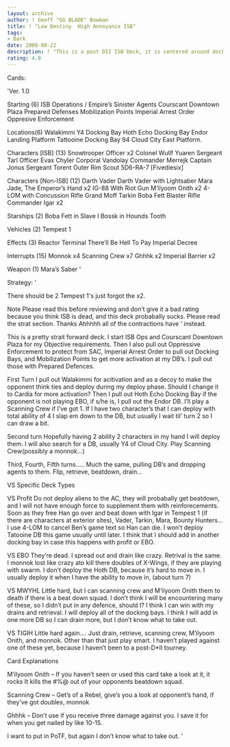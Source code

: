 ```yaml
---
layout: archive
author: ! Geoff "GG BLADE" Bowman
title: ! "Low Destiny  High Annoyance ISB"
tags:
- Dark
date: 2000-08-22
description: ! "This is a post DII ISB Deck, it is centered around docking bays, manip, and mains.	Please Review"
rating: 4.0
---
```

Cards: 

'Ver. 1.0

Starting (6)
ISB Operations / Empire’s Sinister Agents
Courscant Downtown Plaza
Prepared Defenses
Mobilization Points
Imperial Arrest Order
Oppresive Enforcement

Locations(6)
Walakimmi
Y4 Docking Bay
Hoth Echo Docking Bay
Endor Landing Platform
Tattooine Docking Bay 94
Cloud City East Platform.

Characters [ISB] (13)
Snowtrooper Officer x2
Colonel Wullf Yuaren
Sergeant Tarl
Officer Evax
Chyler
Corporal Vandolay
Commander Merrejk
Captain Jonus
Sergeant Torent
Outer Rim Scout
5D6-RA-7 [Fivediesix]

Characters [Non-ISB] (12)
Darth Vader
Darth Vader with Lightsaber
Mara Jade, The Emperor’s Hand x2
IG-88 With Riot Gun
M’ilyoom Onith x2
4-LOM with Concussion Rifle
Grand Moff Tarkin
Boba Fett Blaster Rifle
Commander Igar x2


Starships (2)
Boba Fett in Slave I
Bossk in Hounds Tooth

Vehicles (2)
Tempest 1

Effects (3)
Reactor Terminal
There’ll Be Hell To Pay
Imperial Decree

Interrupts (15)
Monnok x4
Scanning Crew x7
Ghhhk  x2
Imperial Barrier x2

Weapon (1)
Mara’s Saber
'

Strategy: '

There should be 2 Tempest 1's  just forgot the  x2.

Note Please read this before reviewing and don’t give it a bad rating because you think ISB is dead, and this deck probabally sucks. Please read the strat section.  Thanks  Ahhhhh all of the contractions have ’ instead.

This is a pretty strait forward deck.  I start ISB Ops and   Courscant Downtown Plaza for my Objective requirements.  Then I also pull out Oppressive Enforcement to protect from SAC,	Imperial Arrest Order to pull out Docking Bays, and Mobilization Points to get more activation at my DB’s.  I pull out those with Prepared Defences.

First Turn
	I pull out Walakimmi for acitivation and as a decoy to make the opponent think ties and deploy during my deploy phase.	Should I change it to Cardia for more activation?
	Then I pull out Hoth Echo Docking Bay if the opponent is not playing EBO, if s/he is, I pull out the Endor DB.	I’ll play a Scanning Crew if I’ve got 1.  If I have two character’s that I can deploy with total ability of 4 I slap em down to the DB, but usually I wait til’ turn 2 so I can draw a bit.

Second turn
	Hopefully having 2 ability 2 characters in my hand I will deploy them.	I will also search for a DB, usually Y4 of Cloud City.	Play Scanning Crew(possibly a monnok…)

Third, Fourth, Fifth turns…..
	Much the same, pulling DB’s and dropping agents to them.	Flip, retrieve, beatdown, drain…

VS Specific Deck Types

VS Profit
	Do not deploy aliens to the AC, they will probabally get beatdown, and I will not have enough force to supplement them with reinforecements.  Soon as they free Han go over and beat down with Igar in Tempest 1 (if there are characters at exterior sites), Vader, Tarkin, Mara, Bounty Hunters…  I use 4-LOM to cancel Ben’s game text so Han can die.  I won’t deploy Tatooine DB this game usually until later.	I think that I should add in another docking bay in case this happens with profit or EBO.

VS EBO
	They’re dead.  I spread out and drain like crazy. Retrival is the same.  I monnok lost like crazy ato kill there doubles of X-Wings, if they are playing with swarm.  I don’t deploy the Hoth DB, because it’s hard to move in.  I usually deploy it when I have the ability to move in, (about turn 7)

VS MWYHL
	Little hard, but I can scanning crew and M’ilyoom Onith them to death if there is a beat down squad.  I don’t think I will be encountering many of these, so I didn’t put in any defence, should I?  I think I can win with my drains and retrieval.	 I will deploy all of the docking bays. I think I will add in one more DB so I can drain more, but I don’t know what to take out.

VS TIGIH
	Little hard again….  Just drain, retrieve, scanning crew, M’ilyoom Onith, and monnok.  Other than that just play smart.  I haven’t played against one of these yet, because I haven’t been to a post-D*II tourney.

Card Explanations

M’ilyoom Onith – If you haven’t seen or used this card take a look at it, it rocks  It kills the #%@ out of your opponents beatdown squad.

Scanning Crew – Get’s of a Rebel, give’s you a look at opponent’s hand, if they’ve got doubles, monnok

Ghhhk – Don’t use if you receive three damage against you.	I save it for when you get nailed by like 10-15.

I want to put in PoTF, but again I don’t know what to take out.
'